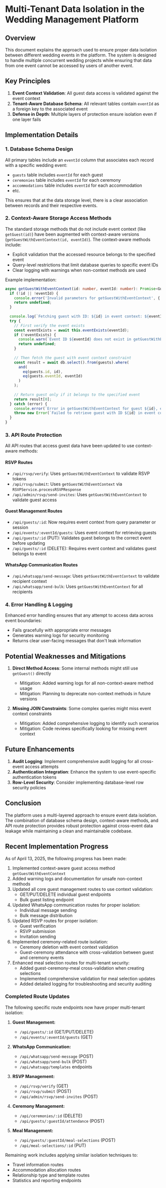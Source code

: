 # Multi-Tenant Data Isolation in the Wedding Management Platform

## Overview

This document explains the approach used to ensure proper data isolation between different wedding events in the platform. The system is designed to handle multiple concurrent wedding projects while ensuring that data from one event cannot be accessed by users of another event.

## Key Principles

1. **Event Context Validation**: All guest data access is validated against the event context
2. **Tenant-Aware Database Schema**: All relevant tables contain `eventId` as a foreign key to the associated event
3. **Defense in Depth**: Multiple layers of protection ensure isolation even if one layer fails

## Implementation Details

### 1. Database Schema Design

All primary tables include an `eventId` column that associates each record with a specific wedding event:

- `guests` table includes `eventId` for each guest
- `ceremonies` table includes `eventId` for each ceremony
- `accommodations` table includes `eventId` for each accommodation
- etc.

This ensures that at the data storage level, there is a clear association between records and their respective events.

### 2. Context-Aware Storage Access Methods

The standard storage methods that do not include event context (like `getGuest(id)`) have been augmented with context-aware versions (`getGuestWithEventContext(id, eventId)`). The context-aware methods include:

- Explicit validation that the accessed resource belongs to the specified event
- Query-level restrictions that limit database queries to specific event IDs
- Clear logging with warnings when non-context methods are used

Example implementation:

```typescript
async getGuestWithEventContext(id: number, eventId: number): Promise<Guest | undefined> {
  if (!id || !eventId) {
    console.error('Invalid parameters for getGuestWithEventContext', { id, eventId });
    return undefined;
  }
  
  console.log(`Fetching guest with ID: ${id} in event context: ${eventId}`);
  try {
    // First verify the event exists
    const eventExists = await this.eventExists(eventId);
    if (!eventExists) {
      console.warn(`Event ID ${eventId} does not exist in getGuestWithEventContext`);
      return undefined;
    }
    
    // Then fetch the guest with event context constraint
    const result = await db.select().from(guests).where(
      and(
        eq(guests.id, id),
        eq(guests.eventId, eventId)
      )
    );
    
    // Return guest only if it belongs to the specified event
    return result[0];
  } catch (error) {
    console.error(`Error in getGuestWithEventContext for guest ${id}, event ${eventId}:`, error);
    throw new Error(`Failed to retrieve guest with ID ${id} in event context ${eventId}`);
  }
}
```

### 3. API Route Protection

All API routes that access guest data have been updated to use context-aware methods:

#### RSVP Routes
- `/api/rsvp/verify`: Uses `getGuestWithEventContext` to validate RSVP tokens
- `/api/rsvp/submit`: Uses `getGuestWithEventContext` via `RSVPService.processRSVPResponse`
- `/api/admin/rsvp/send-invites`: Uses `getGuestWithEventContext` to validate guest access

#### Guest Management Routes
- `/api/guests/:id`: Now requires event context from query parameter or session
- `/api/events/:eventId/guests`: Uses event context for retrieving guests
- `/api/guests/:id` (PUT): Validates guest belongs to the correct event before updating
- `/api/guests/:id` (DELETE): Requires event context and validates guest belongs to event

#### WhatsApp Communication Routes
- `/api/whatsapp/send-message`: Uses `getGuestWithEventContext` to validate recipient context
- `/api/whatsapp/send-bulk`: Uses `getGuestWithEventContext` for all recipients

### 4. Error Handling & Logging

Enhanced error handling ensures that any attempt to access data across event boundaries:

- Fails gracefully with appropriate error messages
- Generates warning logs for security monitoring
- Returns clear user-facing messages that don't leak information

## Potential Weaknesses and Mitigations

1. **Direct Method Access**: Some internal methods might still use `getGuest()` directly
   - Mitigation: Added warning logs for all non-context-aware method usage
   - Mitigation: Planning to deprecate non-context methods in future versions

2. **Missing JOIN Constraints**: Some complex queries might miss event context constraints
   - Mitigation: Added comprehensive logging to identify such scenarios
   - Mitigation: Code reviews specifically looking for missing event context

## Future Enhancements

1. **Audit Logging**: Implement comprehensive audit logging for all cross-event access attempts
2. **Authentication Integration**: Enhance the system to use event-specific authentication tokens
3. **Row-Level Security**: Consider implementing database-level row security policies

## Conclusion

The platform uses a multi-layered approach to ensure event data isolation. The combination of database schema design, context-aware methods, and API route protection provides robust protection against cross-event data leakage while maintaining a clean and maintainable codebase.

## Recent Implementation Progress

As of April 13, 2025, the following progress has been made:

1. Implemented context-aware guest access method `getGuestWithEventContext`
2. Added warning logs and documentation for unsafe non-context methods
3. Updated all core guest management routes to use context validation:
   - GET/PUT/DELETE individual guest endpoints
   - Bulk guest listing endpoint 
4. Updated WhatsApp communication routes for proper isolation:
   - Individual message sending
   - Bulk message distribution
5. Updated RSVP routes for proper isolation:
   - Guest verification
   - RSVP submission
   - Invitation sending
6. Implemented ceremony-related route isolation:
   - Ceremony deletion with event context validation
   - Guest-ceremony attendance with cross-validation between guest and ceremony events
7. Enhanced meal selection routes for multi-tenant security:
   - Added guest-ceremony-meal cross-validation when creating selections
   - Implemented comprehensive validation for meal selection updates
   - Added detailed logging for troubleshooting and security auditing

### Completed Route Updates

The following specific route endpoints now have proper multi-tenant isolation:

1. **Guest Management:**
   - `/api/guests/:id` (GET/PUT/DELETE)
   - `/api/events/:eventId/guests` (GET)

2. **WhatsApp Communication:**
   - `/api/whatsapp/send-message` (POST)
   - `/api/whatsapp/send-bulk` (POST)
   - `/api/whatsapp/templates` endpoints

3. **RSVP Management:**
   - `/api/rsvp/verify` (GET)
   - `/api/rsvp/submit` (POST)
   - `/api/admin/rsvp/send-invites` (POST)

4. **Ceremony Management:**
   - `/api/ceremonies/:id` (DELETE)
   - `/api/guests/:guestId/attendance` (POST)

5. **Meal Management:**
   - `/api/guests/:guestId/meal-selections` (POST)
   - `/api/meal-selections/:id` (PUT)

Remaining work includes applying similar isolation techniques to:
- Travel information routes
- Accommodation allocation routes
- Relationship type and template routes
- Statistics and reporting endpoints